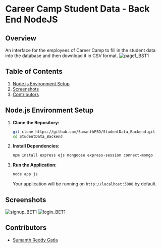 # Career Camp Student Data - Back End NodeJS

## Overview

An interface for the employees of Career Camp to fill in the student data into the database and then download it in CSV format.
![page1_BST1](https://github.com/SumanthFSD/StudentData_Backend/assets/80679363/d0c3c99a-67cc-4904-97f3-9d3899356db1)



## Table of Contents

1. [Node.js Environment Setup](#nodejs-environment-setup)
2. [Screenshots](#screenshots)
3. [Contributors](#contributors)


## Node.js Environment Setup

1. **Clone the Repository:**

    ```bash
    git clone https://github.com/SumanthFSD/StudentData_Backend.git
    cd StudentData_Backend
    ```

2. **Install Dependencies:**

    ```bash
    npm install express ejs mongoose express-session connect-mongo
    ```

3. **Run the Application:**

    ```bash
    node app.js
    ```

    Your application will be running on `http://localhost:3000` by default.

## Screenshots
![signup_BET1](https://github.com/SumanthFSD/StudentData_Backend/assets/80679363/993dc1e3-e28f-4b25-afa8-bdbcde0b77ed)
![login_BET1](https://github.com/SumanthFSD/StudentData_Backend/assets/80679363/f38cd2a2-b096-4ba3-ab22-3586c1c8dd71)



## Contributors

- [Sumanth Reddy Gatla](https://github.com/SumanthFSD)

